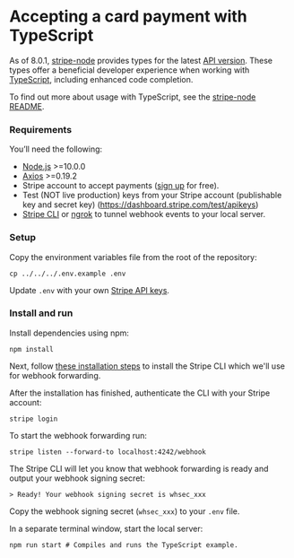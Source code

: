 # Accepting a card payment with TypeScript

As of 8.0.1, [stripe-node](https://github.com/stripe/stripe-node) provides types for the latest [API version](https://stripe.com/docs/api/versioning). These types offer a beneficial developer experience when working with [TypeScript](https://www.typescriptlang.org/), including enhanced code completion.

To find out more about usage with TypeScript, see the [stripe-node README](https://github.com/stripe/stripe-node#usage-with-typescript).

### Requirements

You’ll need the following:

- [Node.js](http://nodejs.org) >=10.0.0
- [Axios](https://github.com/axios/axios) >=0.19.2
- Stripe account to accept payments ([sign up](https://dashboard.stripe.com/register) for free).
- Test (NOT live production) keys from your Stripe account (publishable key and secret key) (https://dashboard.stripe.com/test/apikeys)
- [Stripe CLI](https://github.com/stripe/stripe-cli) or [ngrok](https://ngrok.com/) to tunnel webhook events to your local server.

### Setup

Copy the environment variables file from the root of the repository:

    cp ../../../.env.example .env

Update `.env` with your own [Stripe API keys](https://dashboard.stripe.com/account/apikeys).

### Install and run

Install dependencies using npm:

    npm install

Next, follow [these installation steps](https://github.com/stripe/stripe-cli#installation) to install the Stripe CLI which we'll use for webhook forwarding.

After the installation has finished, authenticate the CLI with your Stripe account:

    stripe login

To start the webhook forwarding run:

    stripe listen --forward-to localhost:4242/webhook

The Stripe CLI will let you know that webhook forwarding is ready and output your webhook signing secret:

    > Ready! Your webhook signing secret is whsec_xxx

Copy the webhook signing secret (`whsec_xxx`) to your `.env` file.

In a separate terminal window, start the local server:

    npm run start # Compiles and runs the TypeScript example.

